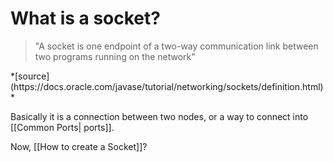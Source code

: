 # What is a socket?

<blockquote>"A socket is one endpoint of a two-way communication link between two programs running on the network"</blockquote>
*[source](https://docs.oracle.com/javase/tutorial/networking/sockets/definition.html)*

Basically it is a connection between two nodes, or a way to connect  into [[Common Ports| ports]].


Now, [[How to create a Socket]]?




